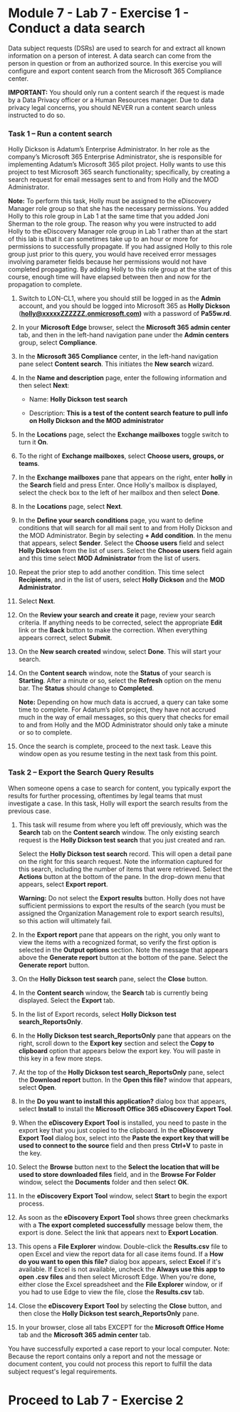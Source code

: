# Module 7 - Lab 7 - Exercise 1 - Conduct a data search

Data subject requests (DSRs) are used to search for and extract all known information on a person of interest. A data search can come from the person in question or from an authorized source. In this exercise you will configure and export content search from the Microsoft 365 Compliance center.

**IMPORTANT:** You should only run a content search if the request is made by a Data Privacy officer or a Human Resources manager. Due to data privacy legal concerns, you should NEVER run a content search unless instructed to do so.

### Task 1 – Run a content search

Holly Dickson is Adatum’s Enterprise Administrator. In her role as the company’s Microsoft 365 Enterprise Administrator, she is responsible for implementing Adatum’s Microsoft 365 pilot project. Holly wants to use this project to test Microsoft 365 search functionality; specifically, by creating a search request for email messages sent to and from Holly and the MOD Administrator. 

**Note:** To perform this task, Holly must be assigned to the eDiscovery Manager role group so that she has the necessary permissions. You added Holly to this role group in Lab 1 at the same time that you added Joni Sherman to the role group. The reason why you were instructed to add Holly to the eDiscovery Manager role group in Lab 1 rather than at the start of this lab is that it can sometimes take up to an hour or more for permissions to successfully propagate. If you had assigned Holly to this role group just prior to this query, you would have received error messages involving parameter fields because her permissions would not have completed propagating. By adding Holly to this role group at the start of this course, enough time will have elapsed between then and now for the propagation to complete. 

1. Switch to LON-CL1, where you should still be logged in as the **Admin** account, and you should be logged into Microsoft 365 as **Holly Dickson** (**holly@xxxxxZZZZZZ.onmicrosoft.com)** with a password of **Pa55w.rd**. 

2. In your **Microsoft Edge** browser, select the **Microsoft 365 admin center** tab, and then in the left-hand navigation pane under the **Admin centers** group, select **Compliance**.

3. In the **Microsoft 365 Compliance** center, in the left-hand navigation pane select **Content search**. This initiates the **New search** wizard.

4. In the **Name and description** page, enter the following information and then select **Next**:

	- Name: **Holly Dickson test search**

	- Description: **This is a test of the content search feature to pull info on Holly Dickson and the MOD administrator**

5. In the **Locations** page, select the **Exchange mailboxes** toggle switch to turn it **On**. 

6. To the right of **Exchange mailboxes**, select **Choose users, groups, or teams**.

7. In the **Exchange mailboxes** pane that appears on the right, enter **holly** in the **Search** field and press Enter. Once Holly's mailbox is displayed, select the check box to the left of her mailbox and then select **Done**.

8. In the **Locations** page, select **Next**.

9. In the **Define your search conditions** page, you want to define conditions that will search for all mail sent to and from Holly Dickson and the MOD Administrator. 
Begin by selecting **+ Add condition**. In the menu that appears, select **Sender**. Select the **Choose users** field and select **Holly Dickson** from the list of users. Select the **Choose users** field again and this time select **MOD Administrator** from the list of users.

10. Repeat the prior step to add another condition. This time select **Recipients**, and in the list of users, select **Holly Dickson** and the **MOD Administrator**.

11. Select **Next**.

12. On the **Review your search and create it** page, review your search criteria. If anything needs to be corrected, select the appropriate **Edit** link or the **Back** button to make the correction. When everything appears correct, select **Submit**.

13. On the **New search created** window, select **Done**. This will start your search.

14. On the **Content search** window, note the **Status** of your search is **Starting**. After a minute or so, select the **Refresh** option on the menu bar. The **Status** should change to **Completed**. <br/>

	‎**Note:** Depending on how much data is accrued, a query can take some time to complete. For Adatum’s pilot project, they have not accrued much in the way of email messages, so this query that checks for email to and from Holly and the MOD Administrator should only take a minute or so to complete.

12. Once the search is complete, proceed to the next task. Leave this window open as you resume testing in the next task from this point.


### Task 2 – Export the Search Query Results

When someone opens a case to search for content, you typically export the results for further processing, oftentimes by legal teams that must investigate a case. In this task, Holly will export the search results from the previous case.

1. This task will resume from where you left off previously, which was the **Search** tab on the **Content search** window. The only existing search request is the **Holly Dickson test search** that you just created and ran. <br/>

	Select the **Holly Dickson test search** record. This will open a detail pane on the right for this search request. Note the information captured for this search, including the number of items that were retrieved. Select the **Actions** button at the bottom of the pane. In the drop-down menu that appears, select **Export report**. <br/>
	
	**Warning:** Do not select the **Export results** button. Holly does not have sufficient permissions to export the results of the search (you must be assigned the Organization Management role to export search results), so this action will ultimately fail.  

2. In the **Export report** pane that appears on the right, you only want to view the items with a recognized format, so verify the first option is selected in the **Output options** section. Note the message that appears above the **Generate report** button at the bottom of the pane. Select the **Generate report** button.

3. On the **Holly Dickson test search** pane, select the **Close** button. 

4. In the **Content search** window, the **Search** tab is currently being displayed. Select the **Export** tab.

5. In the list of Export records, select **Holly Dickson test search_ReportsOnly**. 

6. In the **Holly Dickson test search_ReportsOnly** pane that appears on the right, scroll down to the **Export key** section and select the **Copy to clipboard** option that appears below the export key. You will paste in this key in a few more steps.

7. At the top of the **Holly Dickson test search_ReportsOnly** pane, select the **Download report** button. In the **Open this file?** window that appears, select **Open**.

8. In the **Do you want to install this application?** dialog box that appears, select **Install** to install the **Microsoft Office 365 eDiscovery Export Tool**. 

9. When the **eDiscovery Export Tool** is installed, you need to paste in the export key that you just copied to the clipboard. In the **eDiscovery Export Tool** dialog box, select into the **Paste the export key that will be used to connect to the source** field and then press **Ctrl+V** to paste in the key. 

10. Select the **Browse** button next to the **Select the location that will be used to store downloaded files** field, and in the **Browse For Folder** window, select the **Documents** folder and then select **OK**.

11. In the **eDiscovery Export Tool** window, select **Start** to begin the export process.

12. As soon as the **eDiscovery Export Tool** shows three green checkmarks with a **The export completed successfully** message below them, the export is done. Select the link that appears next to **Export Location**.

13. This opens a **File Explorer** window. Double-click the **Results.csv** file to open Excel and view the report data for all case items found. If a **How do you want to open this file?** dialog box appears, select **Excel** if it's available. If Excel is not available, uncheck the **Always use this app to open .csv files** and then select Microsoft Edge. When you're done, either close the Excel spreadsheet and the **File Explorer** window, or if you had to use Edge to view the file, close the **Results.csv** tab. 

14. Close the **eDiscovery Export Tool** by selecting the **Close** button, and then close the **Holly Dickson test search_ReportsOnly** pane.

15. In your browser, close all tabs EXCEPT for the **Microsoft Office Home** tab and the **Microsoft 365 admin center** tab. 

You have successfully exported a case report to your local computer. Note: Because the report contains only a report and not the message or document content, you could not process this report to fulfill the data subject request's legal requirements.


# Proceed to Lab 7 - Exercise 2
